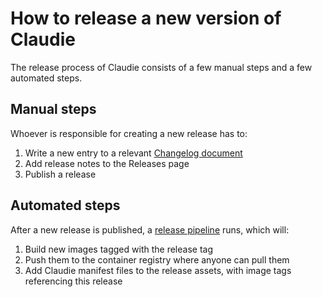 # How to release a new version of Claudie

The release process of Claudie consists of a few manual steps and a few automated steps.

## Manual steps

Whoever is responsible for creating a new release has to:

1. Write a new entry to a relevant [Changelog document](https://github.com/Berops/claudie/tree/master/docs/CHANGELOG)
2. Add release notes to the Releases page
3. Publish a release

## Automated steps

After a new release is published, a [release pipeline](https://github.com/Berops/claudie/blob/master/.github/workflows/release.yml) runs, which will:

1. Build new images tagged with the release tag
2. Push them to the container registry where anyone can pull them
3. Add Claudie manifest files to the release assets, with image tags referencing this release
